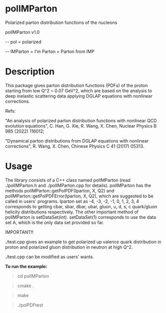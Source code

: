 # polIMParton
Polarized parton distribution functions of the nucleons

polIMParton v1.0

-- pol = polarized

-- IMParton = I'm Parton = Parton from IMP


# Description
This package gives parton distribution functions (PDFs) of the proton
starting from low Q^2 ~ 0.07 GeV^2, which are based on the analysis to
deep inelastic scattering data applying DGLAP equations with nonlinear
corrections. 

Refs:

"An analysis of polarized parton distribution functions with nonlinear QCD evolution equations", 
C. Han, G. Xie, R. Wang, X. Chen, Nuclear Physics B 985 (2022) 116012;

"Dynamical parton distributions from DGLAP equations with nonlinear corrections", 
R. Wang, X. Chen, Chinese Physics C 41 (2017) 05313.
 


# Usage
The library consists of a C++ class named polIMParton (read ./polIMParton.h
and ./polIMParton.cpp for details). polIMParton has the methods
polIMParton::getPolPDF(Iparton, X, Q2) and polIMParton::getPolPDFError(Iparton, X, Q2),
which are suggested to be called in users' programs. 
Iparton set as -4, -3, -2, -1, 0, 1, 2, 3, 4 corresponds to getting 
cbar, sbar, dbar, ubar, gluon, u, d, s, c
quark/gluon helicity distributions respectively.
The other important method of polIMParton is setDataSet(int).
setDataSet(1) corresponds to use the data set A, 
which is the only data set provided so far.


IMPORTANT!!

./test.cpp gives an example to get polarized up valence quark distribution
in proton and polarized gluon distribution in neutron at high Q^2.

./test.cpp can be modified as users' wants.

**To run the example:**

> cd polIMParton

> cmake .

> make

> ./polPDFtest

